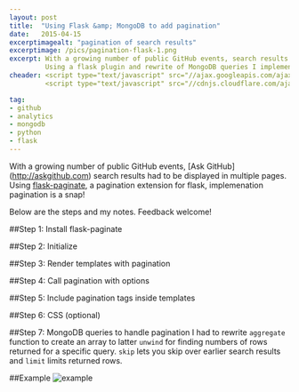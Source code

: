 ```yaml
---
layout: post
title:  "Using Flask &amp; MongoDB to add pagination"
date:   2015-04-15
excerptimagealt: "pagination of search results"
excerptimage: /pics/pagination-flask-1.png
excerpt: With a growing number of public GitHub events, search results had to be displayed in multiple pages. 
         Using a flask plugin and rewrite of MongoDB queries I implemented pagination!
cheader: <script type="text/javascript" src="//ajax.googleapis.com/ajax/libs/jquery/1.9.1/jquery.min.js"></script>
         <script type="text/javascript" src="//cdnjs.cloudflare.com/ajax/libs/gist-embed/2.0/gist-embed.min.js"></script> 

tag:
- github
- analytics
- mongodb
- python
- flask
---
```


With a growing number of public GitHub events, [Ask GitHub] (http://askgithub.com) search results had to be displayed in multiple pages.
Using [flask-paginate](http://flask-paginate.readthedocs.org/en/latest/), a pagination extension for flask, implemenation pagination is a snap! 

Below are the steps and my notes. Feedback welcome! 

##Step 1: Install flask-paginate
<code data-gist-id="42d4caefd75e7dc1983f" data-gist-line="8" data-gist-hide-footer="true"></code>

##Step 2: Initialize
<code data-gist-id="42d4caefd75e7dc1983f" data-gist-line="12-22" data-gist-hide-footer="true"></code>

##Step 3: Render templates with pagination
<code data-gist-id="42d4caefd75e7dc1983f" data-gist-line="25-32" data-gist-hide-footer="true"></code>

##Step 4: Call pagination with options
<code data-gist-id="42d4caefd75e7dc1983f" data-gist-line="35-56" data-gist-hide-footer="true"></code>

##Step 5: Include pagination tags inside templates
<code data-gist-id="42d4caefd75e7dc1983f" data-gist-line="59-62" data-gist-hide-footer="true"></code>

##Step 6: CSS (optional)
<code data-gist-id="42d4caefd75e7dc1983f" data-gist-line="65-79" data-gist-hide-footer="true"></code>

##Step 7: MongoDB queries to handle pagination
<code data-gist-id="42d4caefd75e7dc1983f" data-gist-line="82-92" data-gist-hide-footer="true"></code>
I had to rewrite ```aggregate``` function to create an array to latter ```unwind``` for finding numbers of rows returned for a specific query.
```skip``` lets you skip over earlier search results and ```limit``` limits returned rows. 

##Example
![example](/pics/pagination-flask-2.png)

